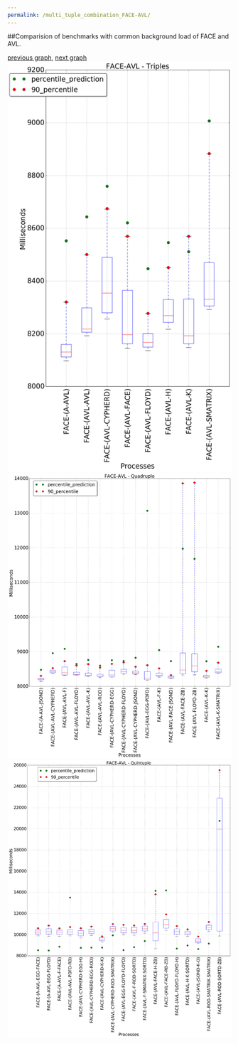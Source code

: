 ```yaml
---
permalink: /multi_tuple_combination_FACE-AVL/
---
```


##Comparision of benchmarks with common background load of FACE and AVL.

[previous graph](../multi_tuple_combination_F-ZB/), [next graph](../multi_tuple_combination_FACE-A/)
![graph figure](./images/triple/FACE/FACE-AVL_box.png)![graph figure](./images/quadruple/FACE/FACE-AVL_box.png)![graph figure](./images/quintuple/FACE/FACE-AVL_box.png)